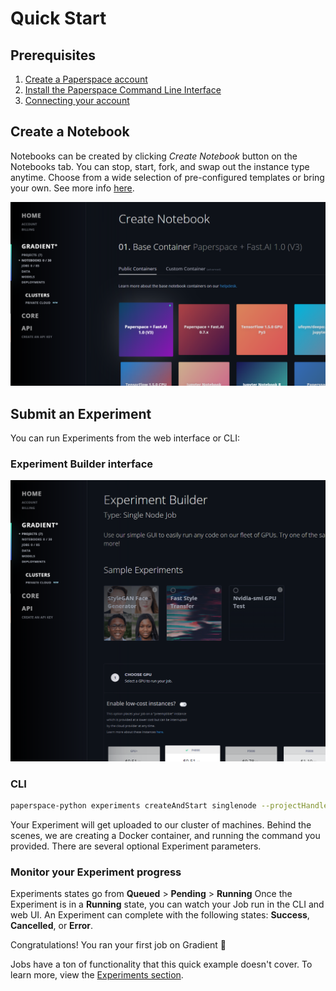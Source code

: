 # Quick Start

## Prerequisites 

1. [Create a Paperspace account ](https://www.paperspace.com/account/signup)
2. [Install the Paperspace Command Line Interface ](install-the-cli.md#installation)
3. [Connecting your account](install-the-cli.md#connecting-your-account)

## Create a Notebook

Notebooks can be created by clicking _Create Notebook_ button on the Notebooks tab. You can stop, start, fork, and swap out the instance type anytime. Choose from a wide selection of pre-configured templates or bring your own.  See more info [here](../notebooks/about.md).

![](../.gitbook/assets/image%20%2818%29.png)

## Submit an Experiment

You can run Experiments from the web interface or CLI:

### Experiment Builder interface

![](../.gitbook/assets/image%20%283%29.png)

### CLI

```bash
paperspace-python experiments createAndStart singlenode --projectHandle prj0ztwij --container Test-Container --machineType P4000 --command "nvidia-smi --name test-01
```

Your Experiment will get uploaded to our cluster of machines. Behind the scenes, we are creating a Docker container, and running the command you provided. There are several optional Experiment parameters.  

### Monitor your Experiment progress

Experiments states go from **Queued** &gt; **Pending** &gt; **Running**  Once the Experiment is in a **Running** state, you can watch your Job run in the CLI and web UI.  An Experiment can complete with the following states: **Success**, **Cancelled**, or **Error**.

 Congratulations! You ran your first job on Gradient 🚀

Jobs have a ton of functionality that this quick example doesn't cover.  To learn more, view the [Experiments section](../experiments/about.md).

